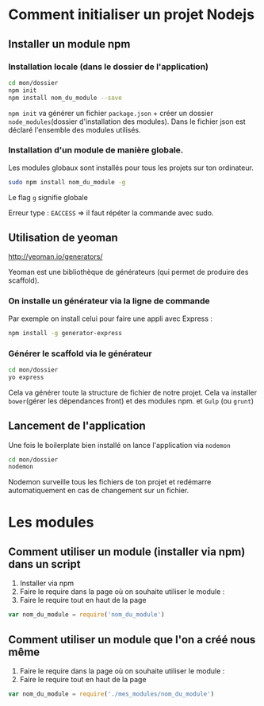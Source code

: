# Comment initialiser un projet Nodejs

## Installer un module npm

### Installation locale (dans le dossier de l'application)
```bash
cd mon/dossier
npm init
npm install nom_du_module --save
```

`npm init` va générer un fichier `package.json` + créer un dossier `node_modules`(dossier d'installation des modules).
Dans le fichier json est déclaré l'ensemble des modules utilisés.

### Installation d'un module de manière globale.

Les modules globaux sont installés pour tous les projets sur ton ordinateur.

```bash
sudo npm install nom_du_module -g
```

Le flag `g` signifie globale

Erreur type : `EACCESS` => il faut répéter la commande avec sudo.


## Utilisation de yeoman

http://yeoman.io/generators/

Yeoman est une bibliothèque de générateurs (qui permet de produire des scaffold).

### On installe un générateur via la ligne de commande

Par exemple on install celui pour faire une appli avec Express :

```bash
npm install -g generator-express
```

### Générer le scaffold via le générateur

```bash
cd mon/dossier
yo express
```

Cela va générer toute la structure de fichier de notre projet.
Cela va installer `bower`(gérer les dépendances front) et des modules npm. et `Gulp` (ou `grunt`)


## Lancement de l'application


Une fois le boilerplate bien installé on lance l'application via `nodemon`

```bash
cd mon/dossier
nodemon
```

Nodemon surveille tous les fichiers de ton projet et redémarre automatiquement en cas de changement sur un fichier.

# Les modules

## Comment utiliser un module (installer via npm) dans un script

1. Installer via npm
2. Faire le require dans la page où on souhaite utiliser le module :
3. Faire le require tout en haut de la page

```js
var nom_du_module = require('nom_du_module')

```

## Comment utiliser un module que l'on a créé nous même

1. Faire le require dans la page où on souhaite utiliser le module :
2. Faire le require tout en haut de la page

```js
var nom_du_module = require('./mes_modules/nom_du_module')

```
